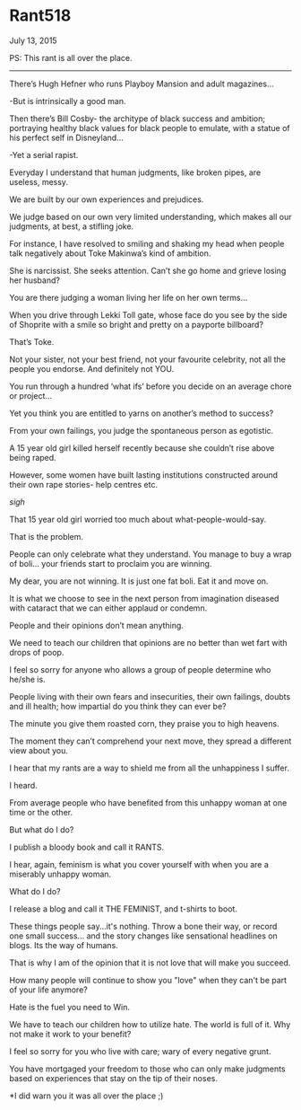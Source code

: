 # Rant518


July 13, 2015

PS: This rant is all over the place.
***

There’s Hugh Hefner who runs Playboy Mansion and adult magazines…

-But is intrinsically a good man.

Then there’s Bill Cosby- the architype of black success and ambition; portraying healthy black values for black people to emulate, with a statue of his perfect self in Disneyland…

-Yet a serial rapist.

Everyday I understand that human judgments, like broken pipes, are useless, messy.

We are built by our own experiences and prejudices.

We judge based on our own very limited understanding, which makes all our judgments, at best, a stifling joke.

For instance, I have resolved to smiling and shaking my head when people talk negatively about Toke Makinwa’s kind of ambition.

She is narcissist. She seeks attention. Can’t she go home and grieve losing her husband?

You are there judging a woman living her life on her own terms…

When you drive through Lekki Toll gate, whose face do you see by the side of Shoprite with a smile so bright and pretty on a payporte billboard?

That’s Toke. 

Not your sister, not your best friend, not your favourite celebrity, not all the people you endorse. And definitely not YOU.

You run through a hundred ‘what ifs’ before you decide on an average chore or project…

Yet you think you are entitled to yarns on another’s method to success?

From your own failings, you judge the spontaneous person as egotistic.

A 15 year old girl killed herself recently because she couldn’t rise above being raped.

However, some women have built lasting institutions constructed around their own rape stories- help centres etc.

*sigh*

That 15 year old girl worried too much about what-people-would-say.

That is the problem.

People can only celebrate what they understand. You manage to buy a wrap of boli… your friends start to proclaim you are winning. 

My dear, you are not winning. It is just one fat boli. Eat it and move on.

It is what we choose to see in the next person from imagination diseased with cataract that we can either applaud or condemn.

People and their opinions don’t mean anything.

We need to teach our children that opinions are no better than wet fart with drops of poop.

I feel so sorry for anyone who allows a group of people determine who he/she is.

People living with their own fears and insecurities, their own failings, doubts and ill health; how impartial do you think they can ever be?

The minute you give them roasted corn, they praise you to high heavens.

The moment they can’t comprehend your next move, they spread a different view about you.

I hear that my rants are a way to shield me from all the unhappiness I suffer.

I heard.

From average people who have benefited from this unhappy woman at one time or the other.

But what do I do?

I publish a bloody book and call it RANTS.

I hear, again, feminism is what you cover yourself with when you are a miserably unhappy woman.

What do I do?

I release a blog and call it THE FEMINIST, and t-shirts to boot. 

These things people say...it's nothing. Throw a bone their way, or record one small success... and the story changes like sensational headlines on blogs. Its the way of humans. 

That is why I am of the opinion that it is not love that will make you succeed.

How many people will continue to show you "love" when they can't be part of your life anymore?

Hate is the fuel you need to Win.

We have to teach our children how to utilize hate. The world is full of it. Why not make it work to your benefit?

I feel so sorry for you who live with care; wary of every negative grunt.

You have mortgaged your freedom to those who can only make judgments based on experiences that stay on the tip of their noses. 

*I did warn you it was all over the place ;)
